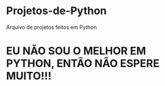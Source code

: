 # Projetos-de-Python
Arquivo de projetos feitos em Python



# EU NÃO SOU O MELHOR EM PYTHON, ENTÃO NÃO ESPERE MUITO!!!
